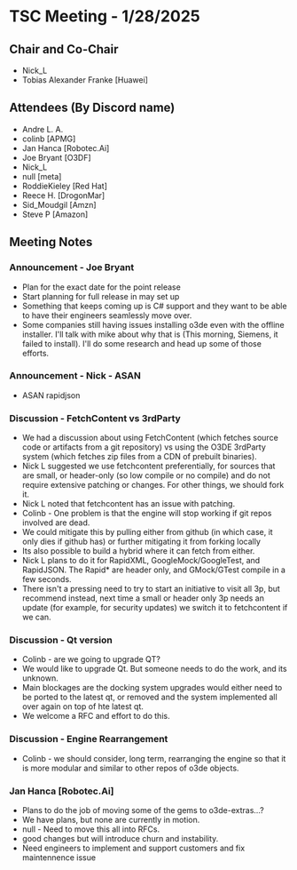 # TSC Meeting - 1/28/2025

## Chair and Co-Chair
* Nick_L
* Tobias Alexander Franke [Huawei]

## Attendees (By Discord name)
* Andre L. A.
* colinb [APMG]
* Jan Hanca [Robotec.Ai]
* Joe Bryant [O3DF]
* Nick_L
* null [meta]
* RoddieKieley [Red Hat]
* Reece H. [DrogonMar]
* Sid_Moudgil [Amzn]
* Steve P [Amazon]

## Meeting Notes

### Announcement - Joe Bryant
* Plan for the exact date for the point release
* Start planning for full release in may set up
* Something that keeps coming up is C# support and they want to be able to have their
  engineers seamlessly move over.
* Some companies still having issues installing o3de even with the offline installer.  I'll talk with mike about why that is
  (This morning, Siemens, it failed to install).  I'll do some research and head up some of those efforts.

### Announcement - Nick - ASAN
* ASAN rapidjson

### Discussion - FetchContent vs 3rdParty
* We had a discussion about using FetchContent (which fetches source code or artifacts from a git repository)
  vs using the O3DE 3rdParty system (which fetches zip files from a CDN of prebuilt binaries).
* Nick L suggested we use fetchcontent preferentially, for sources that are small, or header-only (so low compile or no compile)
  and do not require extensive patching or changes.  For other things, we should fork it.
* Nick L noted that fetchcontent has an issue with patching.
* Colinb - One problem is that the engine will stop working if git repos involved are dead.
* We could mitigate this by pulling either from github (in which case, it only dies if github has) or further mitigating it from forking
  locally
* Its also possible to build a hybrid where it can fetch from either.
* Nick L plans to do it for RapidXML, GoogleMock/GoogleTest, and RapidJSON.  The Rapid* are header only, and GMock/GTest compile in a few seconds.
* There isn't a pressing need to try to start an initiative to visit all 3p, but recommend instead, next time a small or header only
  3p needs an update (for example, for security updates) we switch it to fetchcontent if we can.

### Discussion - Qt version
* Colinb - are we going to upgrade QT?
* We would like to upgrade Qt.  But someone needs to do the work, and its unknown.
* Main blockages are the docking system upgrades would either need to be ported to the latest qt, or removed and the system implemented
  all over again on top of hte latest qt.
* We welcome a RFC and effort to do this.

### Discussion - Engine Rearrangement
* Colinb - we should consider, long term, rearranging the engine so that it is more modular and similar to other repos of o3de objects.

### Jan Hanca [Robotec.Ai]
* Plans to do the job of moving some of the gems to o3de-extras...?
* We have plans, but none are currently in motion.
* null - Need to move this all into RFCs.
* good changes but will introduce churn and instability.
* Need engineers to implement and support customers and fix maintennence issue


